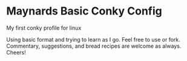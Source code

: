 # Maynards Basic Conky Config
My first conky profile for linux

Using basic format and trying to learn as I go. Feel free to use or fork. Commentary, suggestions, and bread recipes are welcome as always. Cheers!
